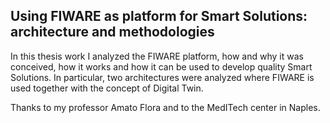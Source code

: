 ## Using FIWARE as platform for Smart Solutions: architecture and methodologies 

In this thesis work I analyzed the FIWARE platform, how and why it was conceived, how it works and how it can be used to develop quality Smart Solutions. 
In particular, two architectures were analyzed where FIWARE is used together with the concept of Digital Twin.

Thanks to my professor Amato Flora and to the MedITech center in Naples.
